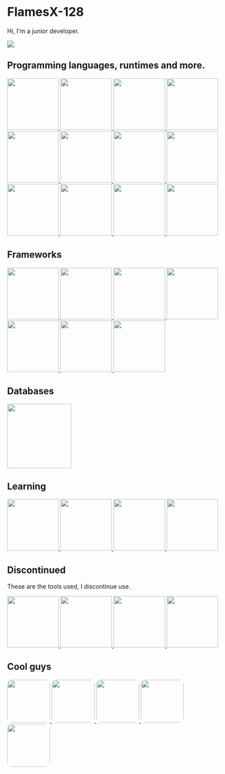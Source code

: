 # **FlamesX-128**
Hi, I'm a junior developer.

<a href="https://komarev.com/ghpvc/?username=FlamesX-128">
  <img src="https://komarev.com/ghpvc/?username=FlamesX-128">
</a>

## **Programming languages, runtimes and more.**

<a href="https://html.spec.whatwg.org/">
  <img src="https://user-images.githubusercontent.com/78381898/158508519-f86320b1-dda0-418e-9617-708cf026a327.png" height="120" />
</a>

<a href="https://www.w3.org/TR/CSS/#css">
  <img src="https://user-images.githubusercontent.com/78381898/158508738-cc15e550-df2c-41b5-b5fb-6b0459abbaa9.png" height="120" />
</a>

<a href="https://www.javascript.com/">
  <img src="https://user-images.githubusercontent.com/78381898/158508787-8659d723-4b71-441e-8187-5e6099a11de9.png" height="120" />
</a>

<a href="https://nodejs.org/">
  <img src="https://user-images.githubusercontent.com/78381898/158509286-371f8a98-5fc3-45f9-8757-b193ac2e0e4b.png" height="120" />
</a>

<a href="https://deno.land/">
  <img src="https://user-images.githubusercontent.com/78381898/129280677-c874220e-eb6a-4d57-890e-c60843007c2b.png" height="120" />
</a>

<a href="https://coffeescript.org/">
  <img src="https://user-images.githubusercontent.com/78381898/152827307-7b2513a9-3f47-423c-8ad9-ced03f45bb36.png" height="120" />
</a>

<a href="https://www.typescriptlang.org/">
  <img src="https://user-images.githubusercontent.com/78381898/158508871-ccf7154f-31b7-483c-8824-1ef20f64861b.png" height="120" />
</a>

<a href="https://sass-lang.com/">
  <img src="https://user-images.githubusercontent.com/78381898/129276396-a1035a8f-8c2a-4b75-94f5-1004bf052b4d.png" height="120" />
</a>

<a href="https://elixir-lang.org/">
  <img src="https://user-images.githubusercontent.com/78381898/129275172-4301e629-5396-44dd-a50c-d5151ce703f6.png" height="120" />
</a>

<a href="https://golang.org/">
  <img src="https://user-images.githubusercontent.com/78381898/141719419-1bfcc0fd-a3eb-4ee1-bb3c-04b0de149515.gif" height="120" >
</a>

<a href="https://www.rust-lang.org/">
  <img src="https://user-images.githubusercontent.com/78381898/141719524-b588778f-c506-4686-990b-c66b4da85e9b.png" height="120" />
</a>

<a href="https://git-scm.com/">
  <img src="https://user-images.githubusercontent.com/78381898/158510264-2a8f67d9-76c8-4681-8b29-50eb75fa1d76.png" height="120" />
</a>

## **Frameworks**

<a href="https://vuejs.org/">
  <img src="https://user-images.githubusercontent.com/78381898/141724934-0e218d4c-5cd7-42e8-99bb-017501e72dea.png" height="120" />
</a>
  
<a href="https://nuxtjs.org/">
  <img src="https://user-images.githubusercontent.com/78381898/141725122-35eca371-79d9-4024-823e-f1e3c3daa413.png" height="120" />
</a>

<a href="https://vitejs.dev/">
  <img src="https://user-images.githubusercontent.com/78381898/141724778-4135d267-57a8-45fa-88d5-e9b41577d694.png" height="120" />
</a>

<a href="https://webpack.js.org/">
  <img src="https://user-images.githubusercontent.com/78381898/150414540-b4681d15-9343-484e-8203-97b5d6be16b7.png" height="120" />
</a>

<a href="https://www.electronjs.org/">
  <img src="https://user-images.githubusercontent.com/78381898/129281201-24a4a0a4-c515-4893-b2c2-5779609dd828.png" height="120" />
</a>

<a href="https://neutralino.js.org/">
  <img src="https://user-images.githubusercontent.com/78381898/141718986-3e181e26-a9f1-4538-a3e4-9b7947b4c760.png" height="120" />
</a>

<a href="https://wails.io/">
  <img src="https://user-images.githubusercontent.com/78381898/144142916-8d226c1c-5e76-4904-8e10-8b5d1f206880.png" height="120" />
</a>
  
## **Databases**

<a href="https://www.mongodb.com/"> 
  <img src="https://user-images.githubusercontent.com/78381898/129257025-bcf7c849-da2d-40d5-b29c-396d05501395.png" height="150"/>
</a>

## **Learning**

<a href="https://esbuild.github.io/">
  <img src="https://user-images.githubusercontent.com/78381898/158510022-143ed7ec-7caa-43fa-b40b-67387752fad6.png" height="120" />
</a>
  
<a href="https://www.fastify.io/">
  <img src="https://user-images.githubusercontent.com/78381898/150414248-566e99bb-eeca-47a3-89a9-cf63fbb3f7bc.png" height="120" />
</a>

<a href="https://nestjs.com/">
  <img src="https://user-images.githubusercontent.com/78381898/158510027-9281cfbf-92b8-4c1c-a8f4-1066b9dde0bc.png" height="120" />
</a>

<a href="https://www.docker.com/">
  <img src="https://user-images.githubusercontent.com/78381898/129281754-7937c316-65c7-4162-a430-96a795a7b3aa.png" height="120" />
</a>

## **Discontinued**
These are the tools used, I discontinue use.

<a href="https://www.cplusplus.com/">
  <img src="https://user-images.githubusercontent.com/78381898/106524536-521f5300-64a8-11eb-9a2a-c5b64f90d205.png" height=120 />
</a>

<a href="https://www.postgresql.org/">
  <img src="https://user-images.githubusercontent.com/78381898/114326674-82641d00-9afb-11eb-97cf-ba9d58890fec.png" height="120" />
</a>

<a href="https://www.sqlite.org/">
  <img src="https://user-images.githubusercontent.com/78381898/158509804-da45dd67-c109-432f-8cc8-bb50f00e2e89.png" height="120" />
</a>

<a href="https://zdoom.org/about">
  <img src="https://user-images.githubusercontent.com/78381898/109361903-94da0e00-784f-11eb-8ac7-69fd4491cc5e.png" height="120" />
</a>

## **Cool guys**

<a href="https://github.com/ranon-rat">
  <img src="https://avatars.githubusercontent.com/u/66473662" height="100" style="border-radius: 10px">
</a>
  
<a href="https://github.com/paij0se">
  <img src="https://avatars.githubusercontent.com/u/69026987" height="100" style="border-radius: 10px">
</a>

<a href="https://github.com/jumang4423">
  <img src="https://avatars.githubusercontent.com/u/63630786" height="100" style="border-radius: 10px">
</a>

<a href="https://github.com/Grabrahama">
  <img src="https://avatars.githubusercontent.com/u/70868542" height="100" style="border-radius: 10px">
</a>

<a href="https://github.com/yOn3l">
  <img src="https://avatars.githubusercontent.com/u/74076866" height="100" style="border-radius: 10px">
</a>
